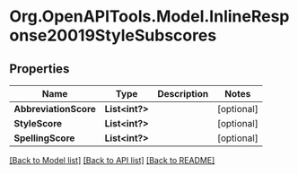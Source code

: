 # Org.OpenAPITools.Model.InlineResponse20019StyleSubscores

## Properties

Name | Type | Description | Notes
------------ | ------------- | ------------- | -------------
**AbbreviationScore** | **List<int?>** |  | [optional] 
**StyleScore** | **List<int?>** |  | [optional] 
**SpellingScore** | **List<int?>** |  | [optional] 

[[Back to Model list]](../README.md#documentation-for-models) [[Back to API list]](../README.md#documentation-for-api-endpoints) [[Back to README]](../README.md)

